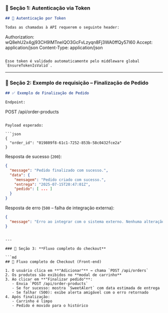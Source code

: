 
### 📄 Seção 1: **Autenticação via Token**

```md
## 🔐 Autenticação por Token

Todas as chamadas à API requerem o seguinte header:

```

Authorization: wQ8ehU2x4gj93CH9lMTnelQO3GcFvLzyqn8Fj3WA0ffQy57I60
Accept: application/json
Content-Type: application/json

```

Esse token é validado automaticamente pelo middleware global `EnsureTokenIsValid`.
```

---

### 📄 Seção 2: **Exemplo de requisição – Finalização de Pedido**

```md
## ✅ Exemplo de Finalização de Pedido

Endpoint:

```

POST /api/order-products

````

Payload esperado:

```json
{
  "order_id": "019809f8-61c1-7252-853b-58c0432fce2a"
}
````

Resposta de sucesso (`200`):

```json
{
  "message": "Pedido finalizado com sucesso.",
  "data": {
    "mensagem": "Pedido criado com sucesso.",
    "entrega": "2025-07-15T20:47:01Z",
    "pedido": [ ... ]
  }
}
```

Resposta de erro (`500` – falha de integração externa):

```json
{
  "message": "Erro ao integrar com o sistema externo. Nenhuma alteração foi salva."
}
```

````

---

### 📄 Seção 3: **Fluxo completo do checkout**

```md
## 🛒 Fluxo completo de Checkout (Front-end)

1. O usuário clica em **"Adicionar"** → chama `POST /api/orders`
2. Os produtos são exibidos no **modal de carrinho**
3. Ao clicar em **"Finalizar pedido"**:
   - Envia `POST /api/order-products`
   - Se for sucesso: mostra `SweetAlert` com data estimada de entrega
   - Se falhar (500): exibe alerta amigável com o erro retornado
4. Após finalização:
   - Carrinho é limpo
   - Pedido é movido para o histórico
````
